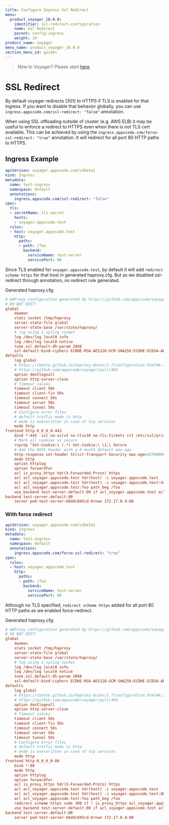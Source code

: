 ```yaml
---
title: Configure Ingress Ssl Redirect
menu:
  product_voyager_10.0.0:
    identifier: ssl-redirect-configuration
    name: Ssl Redirect
    parent: config-ingress
    weight: 10
product_name: voyager
menu_name: product_voyager_10.0.0
section_menu_id: guides
---
```

> New to Voyager? Please start [here](/products/voyager/10.0.0/concepts/overview).

# SSL Redirect

By default voyager redirects (301) to HTTPS if TLS is enabled for that ingress. If you want to disable that behavior globally, you can use `ingress.appscode.com/ssl-redirect: "false"` annotation.

When using SSL offloading outside of cluster (e.g. AWS ELB) it may be useful to enforce a redirect to HTTPS even when there is not TLS cert available. This can be achieved by using the `ingress.appscode.com/force-ssl-redirect: "true"` annotation. It will redirect for all port 80 HTTP paths to HTTPS.

## Ingress Example

```yaml
apiVersion: voyager.appscode.com/v1beta1
kind: Ingress
metadata:
  name: test-ingress
  namespace: default
  annotations:
    ingress.appscode.com/ssl-redirect: "false"
spec:
  tls:
  - secretName: tls-secret
    hosts:
    - voyager.appscode.test
  rules:
  - host: voyager.appscode.test
    http:
      paths:
      - path: /foo
        backend:
          serviceName: test-server
          servicePort: 80
```

Since TLS enabled for `voyager.appscode.test`, by default it will add `redirect scheme https` for that host in generated haproxy.cfg. But as we disabled ssl-redirect through annotation, no redirect rule generated.

Generated haproxy.cfg:

```ini
# HAProxy configuration generated by https://github.com/appscode/voyager
# DO NOT EDIT!
global
	daemon
	stats socket /tmp/haproxy
	server-state-file global
	server-state-base /var/state/haproxy/
	# log using a syslog socket
	log /dev/log local0 info
	log /dev/log local0 notice
	tune.ssl.default-dh-param 2048
	ssl-default-bind-ciphers ECDHE-RSA-AES128-GCM-SHA256:ECDHE-ECDSA-AES128-GCM-SHA256:ECDHE-RSA-AES256-GCM-SHA384:ECDHE-ECDSA-AES256-GCM-SHA384:DHE-RSA-AES128-GCM-SHA256:DHE-DSS-AES128-GCM-SHA256:kEDH+AESGCM:ECDHE-RSA-AES128-SHA256:ECDHE-ECDSA-AES128-SHA256:ECDHE-RSA-AES128-SHA:ECDHE-ECDSA-AES128-SHA:ECDHE-RSA-AES256-SHA384:ECDHE-ECDSA-AES256-SHA384:ECDHE-RSA-AES256-SHA:ECDHE-ECDSA-AES256-SHA:DHE-RSA-AES128-SHA256:DHE-RSA-AES128-SHA:DHE-DSS-AES128-SHA256:DHE-RSA-AES256-SHA256:DHE-DSS-AES256-SHA:DHE-RSA-AES256-SHA:!aNULL:!eNULL:!EXPORT:!DES:!RC4:!3DES:!MD5:!PSK
defaults
	log global
	# https://cbonte.github.io/haproxy-dconv/1.7/configuration.html#4.2-option%20abortonclose
	# https://github.com/appscode/voyager/pull/403
	option dontlognull
	option http-server-close
	# Timeout values
	timeout client 50s
	timeout client-fin 50s
	timeout connect 50s
	timeout server 50s
	timeout tunnel 50s
	# Configure error files
	# default traffic mode is http
	# mode is overwritten in case of tcp services
	mode http
frontend http-0_0_0_0-443
	bind *:443  ssl no-sslv3 no-tlsv10 no-tls-tickets crt /etc/ssl/private/haproxy/tls/  alpn http/1.1
	# Mark all cookies as secure
	rsprep ^Set-Cookie:\ (.*) Set-Cookie:\ \1;\ Secure
	# Add the HSTS header with a 6 month default max-age
	http-response set-header Strict-Transport-Security max-age=15768000
	mode http
	option httplog
	option forwardfor
	acl is_proxy_https hdr(X-Forwarded-Proto) https
	acl acl_voyager.appscode.test hdr(host) -i voyager.appscode.test
	acl acl_voyager.appscode.test hdr(host) -i voyager.appscode.test:443
	acl acl_voyager.appscode.test:foo path_beg /foo
	use_backend test-server.default:80 if acl_voyager.appscode.test acl_voyager.appscode.test:foo
backend test-server.default:80
	server pod-test-server-68ddc845cd-6rnwn 172.17.0.4:80
```

### With force redirect

```yaml
apiVersion: voyager.appscode.com/v1beta1
kind: Ingress
metadata:
  name: test-ingress
  namespace: default
  annotations:
    ingress.appscode.com/force-ssl-redirect: "true"
spec:
  rules:
  - host: voyager.appscode.test
    http:
      paths:
      - path: /foo
        backend:
          serviceName: test-server
          servicePort: 80
```

Although no TLS specified, `redirect scheme https` added for all port 80 HTTP paths as we enabled force-redirect.

Generated haproxy.cfg:

```ini
# HAProxy configuration generated by https://github.com/appscode/voyager
# DO NOT EDIT!
global
	daemon
	stats socket /tmp/haproxy
	server-state-file global
	server-state-base /var/state/haproxy/
	# log using a syslog socket
	log /dev/log local0 info
	log /dev/log local0 notice
	tune.ssl.default-dh-param 2048
	ssl-default-bind-ciphers ECDHE-RSA-AES128-GCM-SHA256:ECDHE-ECDSA-AES128-GCM-SHA256:ECDHE-RSA-AES256-GCM-SHA384:ECDHE-ECDSA-AES256-GCM-SHA384:DHE-RSA-AES128-GCM-SHA256:DHE-DSS-AES128-GCM-SHA256:kEDH+AESGCM:ECDHE-RSA-AES128-SHA256:ECDHE-ECDSA-AES128-SHA256:ECDHE-RSA-AES128-SHA:ECDHE-ECDSA-AES128-SHA:ECDHE-RSA-AES256-SHA384:ECDHE-ECDSA-AES256-SHA384:ECDHE-RSA-AES256-SHA:ECDHE-ECDSA-AES256-SHA:DHE-RSA-AES128-SHA256:DHE-RSA-AES128-SHA:DHE-DSS-AES128-SHA256:DHE-RSA-AES256-SHA256:DHE-DSS-AES256-SHA:DHE-RSA-AES256-SHA:!aNULL:!eNULL:!EXPORT:!DES:!RC4:!3DES:!MD5:!PSK
defaults
	log global
	# https://cbonte.github.io/haproxy-dconv/1.7/configuration.html#4.2-option%20abortonclose
	# https://github.com/appscode/voyager/pull/403
	option dontlognull
	option http-server-close
	# Timeout values
	timeout client 50s
	timeout client-fin 50s
	timeout connect 50s
	timeout server 50s
	timeout tunnel 50s
	# Configure error files
	# default traffic mode is http
	# mode is overwritten in case of tcp services
	mode http
frontend http-0_0_0_0-80
	bind *:80 
	mode http
	option httplog
	option forwardfor
	acl is_proxy_https hdr(X-Forwarded-Proto) https
	acl acl_voyager.appscode.test hdr(host) -i voyager.appscode.test
	acl acl_voyager.appscode.test hdr(host) -i voyager.appscode.test:80
	acl acl_voyager.appscode.test:foo path_beg /foo
	redirect scheme https code 308 if ! is_proxy_https acl_voyager.appscode.test acl_voyager.appscode.test:foo
	use_backend test-server.default:80 if acl_voyager.appscode.test acl_voyager.appscode.test:foo
backend test-server.default:80
	server pod-test-server-68ddc845cd-6rnwn 172.17.0.4:80
```